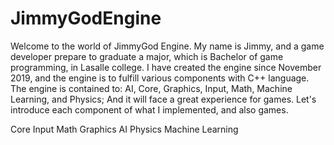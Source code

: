 # JimmyGodEngine

Welcome to the world of JimmyGod Engine. My name is Jimmy, and a game developer prepare to graduate a major, which is Bachelor of game programming, in Lasalle college. I have created the engine since November 2019, and the engine is to fulfill various components with C++ language. The engine is contained to: AI, Core, Graphics, Input, Math, Machine Learning, and Physics; And it will face a great experience for games. Let's introduce each component of what I implemented, and also games.

Core
Input
Math
Graphics
AI
Physics
Machine Learning
